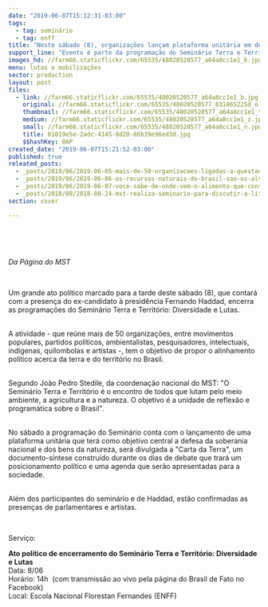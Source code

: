 ```yaml
---
date: "2019-06-07T15:12:31-03:00"
tags:
  - tag: seminário
  - tag: enff
title: "Neste sábado (8), organizações lançam plataforma unitária em defesa da soberania nacional"
support_line: "Evento é parte da programação do Seminário Terra e Território: Diversidade e Lutas que acontece na Escola Nacional Florestan Fernandes, em Guararema"
images_hd: //farm66.staticflickr.com/65535/48020520577_a64a8cc1e1_b.jpg
menu: lutas e mobilizações
sector: production
layout: post
files:
  - link: //farm66.staticflickr.com/65535/48020520577_a64a8cc1e1_b.jpg
    original: //farm66.staticflickr.com/65535/48020520577_031865225d_o.jpg
    thumbnail: //farm66.staticflickr.com/65535/48020520577_a64a8cc1e1_t.jpg
    medium: //farm66.staticflickr.com/65535/48020520577_a64a8cc1e1_z.jpg
    small: //farm66.staticflickr.com/65535/48020520577_a64a8cc1e1_n.jpg
    title: 81019e5e-2adc-4145-8d20-86b39e96ed3d.jpg
    $$hashKey: 0AP
created_date: "2019-06-07T15:21:52-03:00"
published: true
releated_posts:
  - _posts/2019/06/2019-06-05-mais-de-50-organizacoes-ligadas-a-questao-agraria-se-reunem-para-construir-plataforma-unitaria.md
  - _posts/2019/06/2019-06-06-os-recursos-naturais-do-brasil-sao-os-alvos-do-capitalismo-em-crise-diz-stedile.md
  - _posts/2019/06/2019-06-07-voce-sabe-de-onde-vem-o-alimento-que-consome.md
  - _posts/2018/08/2018-08-24-mst-realiza-seminario-para-discutir-a-literatura-nos-processos-de-formacao.md
section: cover

---
```

<p>&nbsp;</p>

<p>&nbsp;</p>

<p><em>Da P&aacute;gina do MST</em></p>

<p>&nbsp;</p>

<p>Um grande ato pol&iacute;tico marcado para a tarde deste s&aacute;bado (8), que contar&aacute; com a presen&ccedil;a do ex-candidato &agrave; presid&ecirc;ncia Fernando Haddad, encerra as programa&ccedil;&otilde;es do Semin&aacute;rio Terra e Territ&oacute;rio: Diversidade e Lutas.</p>

<p><br />
A atividade - que re&uacute;ne mais de 50 organiza&ccedil;&otilde;es, entre movimentos populares, partidos pol&iacute;ticos, ambientalistas, pesquisadores, intelectuais, ind&iacute;genas, quilombolas e artistas -, tem o objetivo de propor o alinhamento pol&iacute;tico acerca da terra e do territ&oacute;rio no Brasil.</p>

<p><br />
Segundo Jo&atilde;o Pedro Stedile, da coordena&ccedil;&atilde;o nacional do MST: &quot;O Semin&aacute;rio Terra e Territ&oacute;rio &eacute; o encontro de todos que lutam pelo meio ambiente, a agricultura e a natureza. O objetivo &eacute; a unidade de reflex&atilde;o e program&aacute;tica sobre o Brasil&quot;.</p>

<p><br />
No s&aacute;bado a programa&ccedil;&atilde;o do Semin&aacute;rio conta com o lan&ccedil;amento de uma plataforma unit&aacute;ria que ter&aacute; como objetivo central a defesa da soberania nacional e dos bens da natureza, ser&aacute; divulgada a &quot;Carta da Terra&quot;, um documento-s&iacute;ntese constru&iacute;do durante os dias de debate que trar&aacute; um posicionamento pol&iacute;tico e uma agenda que ser&atilde;o apresentadas para a sociedade.</p>

<p><br />
Al&eacute;m dos participantes do semin&aacute;rio e de Haddad, est&atilde;o confirmadas as presen&ccedil;as de parlamentares e artistas.</p>

<p>&nbsp;</p>

<p>Servi&ccedil;o:</p>

<p><strong>Ato pol&iacute;tico de encerramento do Semin&aacute;rio Terra e Territ&oacute;rio: Diversidade e Lutas</strong><br />
Data: 8/06<br />
Hor&aacute;rio: 14h&nbsp; (com transmiss&atilde;o ao vivo pela p&aacute;gina do Brasil de Fato no Facebook)<br />
Local: Escola Nacional Florestan Fernandes (ENFF)<br />
&nbsp;</p>
